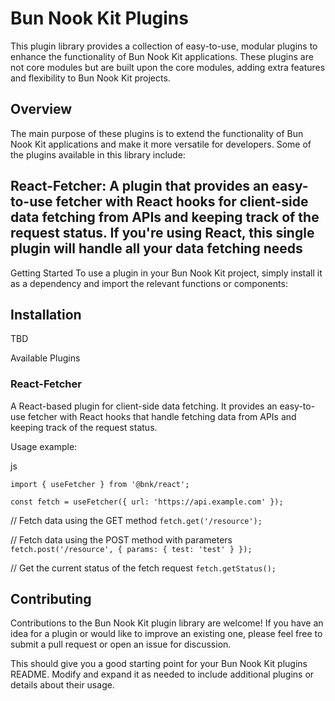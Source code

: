 # Bun Nook Kit Plugins

This plugin library provides a collection of easy-to-use, modular plugins to enhance the functionality of Bun Nook Kit applications. These plugins are not core modules but are built upon the core modules, adding extra features and flexibility to Bun Nook Kit projects.

## Overview

The main purpose of these plugins is to extend the functionality of Bun Nook Kit applications and make it more versatile for developers. Some of the plugins available in this library include:

## React-Fetcher: A plugin that provides an easy-to-use fetcher with React hooks for client-side data fetching from APIs and keeping track of the request status. If you're using React, this single plugin will handle all your data fetching needs

Getting Started
To use a plugin in your Bun Nook Kit project, simply install it as a dependency and import the relevant functions or components:

## Installation

TBD

Available Plugins

### React-Fetcher

A React-based plugin for client-side data fetching. It provides an easy-to-use fetcher with React hooks that handle fetching data from APIs and keeping track of the request status.

Usage example:

js

`import { useFetcher } from '@bnk/react';`

`const fetch = useFetcher({ url: 'https://api.example.com' });`

// Fetch data using the GET method
`fetch.get('/resource');`

// Fetch data using the POST method with parameters
`fetch.post('/resource', { params: { test: 'test' } });`

// Get the current status of the fetch request
`fetch.getStatus();`

## Contributing

Contributions to the Bun Nook Kit plugin library are welcome! If you have an idea for a plugin or would like to improve an existing one, please feel free to submit a pull request or open an issue for discussion.

This should give you a good starting point for your Bun Nook Kit plugins README. Modify and expand it as needed to include additional plugins or details about their usage.
